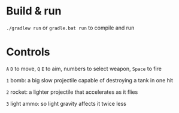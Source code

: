 # Build & run

`./gradlew run` or `gradle.bat run` to compile and run

# Controls

`A` `D` to move, `Q` `E` to aim, numbers to select weapon, `Space` to fire

`1` bomb: a big slow projectile capable of destroying a tank in one hit

`2` rocket: a lighter projectile that accelerates as it flies

`3` light ammo: so light gravity affects it twice less